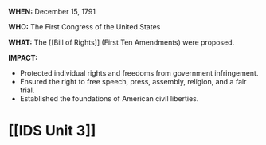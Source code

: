 **WHEN:** December 15, 1791

**WHO:** The First Congress of the United States

**WHAT:** The [[Bill of Rights]] (First Ten Amendments) were proposed.

**IMPACT:**
* Protected individual rights and freedoms from government infringement.
* Ensured the right to free speech, press, assembly, religion, and a fair trial.
* Established the foundations of American civil liberties.
# [[IDS Unit 3]]